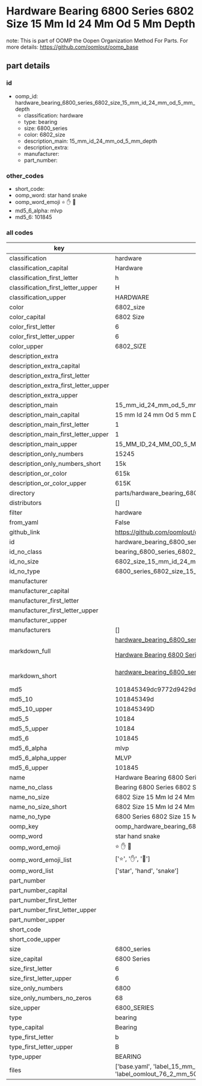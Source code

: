 # Hardware Bearing 6800 Series 6802 Size 15 Mm Id 24 Mm Od 5 Mm Depth  

note: This is part of OOMP the Oopen Organization Method For Parts. For more details: https://github.com/oomlout/oomp_base

##  part details





### id
* oomp_id: hardware_bearing_6800_series_6802_size_15_mm_id_24_mm_od_5_mm_depth
  * classification: hardware
  * type: bearing
  * size: 6800_series
  * color: 6802_size
  * description_main: 15_mm_id_24_mm_od_5_mm_depth
  * description_extra: 
  * manufacturer: 
  * part_number: 

### other_codes
* short_code: 
* oomp_word: star hand snake
* oomp_word_emoji :star: :hand: :snake:
* md5_6_alpha: mlvp
* md5_6: 101845

### all codes 
| key | value |  
| --- | --- |  
| classification | hardware |  
| classification_capital | Hardware |  
| classification_first_letter | h |  
| classification_first_letter_upper | H |  
| classification_upper | HARDWARE |  
| color | 6802_size |  
| color_capital | 6802 Size |  
| color_first_letter | 6 |  
| color_first_letter_upper | 6 |  
| color_upper | 6802_SIZE |  
| description_extra |  |  
| description_extra_capital |  |  
| description_extra_first_letter |  |  
| description_extra_first_letter_upper |  |  
| description_extra_upper |  |  
| description_main | 15_mm_id_24_mm_od_5_mm_depth |  
| description_main_capital | 15 mm Id 24 mm Od 5 mm Depth |  
| description_main_first_letter | 1 |  
| description_main_first_letter_upper | 1 |  
| description_main_upper | 15_MM_ID_24_MM_OD_5_MM_DEPTH |  
| description_only_numbers | 15245 |  
| description_only_numbers_short | 15k |  
| description_or_color | 615k |  
| description_or_color_upper | 615K |  
| directory | parts/hardware_bearing_6800_series_6802_size_15_mm_id_24_mm_od_5_mm_depth |  
| distributors | [] |  
| filter | hardware |  
| from_yaml | False |  
| github_link | https://github.com/oomlout/oomlout_oomp_part_src/tree/main/parts/hardware_bearing_6800_series_6802_size_15_mm_id_24_mm_od_5_mm_depth/working |  
| id | hardware_bearing_6800_series_6802_size_15_mm_id_24_mm_od_5_mm_depth |  
| id_no_class | bearing_6800_series_6802_size_15_mm_id_24_mm_od_5_mm_depth |  
| id_no_size | 6802_size_15_mm_id_24_mm_od_5_mm_depth |  
| id_no_type | 6800_series_6802_size_15_mm_id_24_mm_od_5_mm_depth |  
| manufacturer |  |  
| manufacturer_capital |  |  
| manufacturer_first_letter |  |  
| manufacturer_first_letter_upper |  |  
| manufacturer_upper |  |  
| manufacturers | [] |  
| markdown_full | [hardware_bearing_6800_series_6802_size_15_mm_id_24_mm_od_5_mm_depth](https://github.com/oomlout/oomlout_oomp_part_src/tree/main/parts/hardware_bearing_6800_series_6802_size_15_mm_id_24_mm_od_5_mm_depth/working)<br>[](https://github.com/oomlout/oomlout_oomp_part_src/tree/main/parts/hardware_bearing_6800_series_6802_size_15_mm_id_24_mm_od_5_mm_depth/working)<br>[Hardware Bearing 6800 Series 6802 Size 15 Mm Id 24 Mm Od 5 Mm Depth](https://github.com/oomlout/oomlout_oomp_part_src/tree/main/parts/hardware_bearing_6800_series_6802_size_15_mm_id_24_mm_od_5_mm_depth/working)<br><br> |  
| markdown_short | [hardware_bearing_6800_series_6802_size_15_mm_id_24_mm_od_5_mm_depth](https://github.com/oomlout/oomlout_oomp_part_src/tree/main/parts/hardware_bearing_6800_series_6802_size_15_mm_id_24_mm_od_5_mm_depth/working)<br><br> |  
| md5 | 101845349dc9772d9429dbad74251805 |  
| md5_10 | 101845349d |  
| md5_10_upper | 101845349D |  
| md5_5 | 10184 |  
| md5_5_upper | 10184 |  
| md5_6 | 101845 |  
| md5_6_alpha | mlvp |  
| md5_6_alpha_upper | MLVP |  
| md5_6_upper | 101845 |  
| name | Hardware Bearing 6800 Series 6802 Size 15 Mm Id 24 Mm Od 5 Mm Depth |  
| name_no_class | Bearing 6800 Series 6802 Size 15 Mm Id 24 Mm Od 5 Mm Depth |  
| name_no_size | 6802 Size 15 Mm Id 24 Mm Od 5 Mm Depth |  
| name_no_size_short | 6802 Size 15 Mm Id 24 Mm Od 5 Mm Depth |  
| name_no_type | 6800 Series 6802 Size 15 Mm Id 24 Mm Od 5 Mm Depth |  
| oomp_key | oomp_hardware_bearing_6800_series_6802_size_15_mm_id_24_mm_od_5_mm_depth |  
| oomp_word | star hand snake |  
| oomp_word_emoji | :star: :hand: :snake: |  
| oomp_word_emoji_list | [':star:', ':hand:', ':snake:'] |  
| oomp_word_list | ['star', 'hand', 'snake'] |  
| part_number |  |  
| part_number_capital |  |  
| part_number_first_letter |  |  
| part_number_first_letter_upper |  |  
| part_number_upper |  |  
| short_code |  |  
| short_code_upper |  |  
| size | 6800_series |  
| size_capital | 6800 Series |  
| size_first_letter | 6 |  
| size_first_letter_upper | 6 |  
| size_only_numbers | 6800 |  
| size_only_numbers_no_zeros | 68 |  
| size_upper | 6800_SERIES |  
| type | bearing |  
| type_capital | Bearing |  
| type_first_letter | b |  
| type_first_letter_upper | B |  
| type_upper | BEARING |  
| files | ['base.yaml', 'label_15_mm_30_mm.pdf', 'label_15_mm_30_mm.svg', 'label_76_2_mm_50_8_mm.pdf', 'label_76_2_mm_50_8_mm.svg', 'label_oomlout_76_2_mm_50_8_mm.pdf', 'label_oomlout_76_2_mm_50_8_mm.svg', 'readme.md', 'working.json', 'working.yaml'] |  
